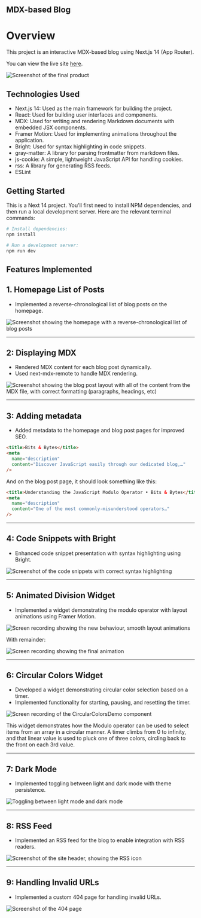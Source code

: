 ## MDX-based Blog

# Overview

This project is an interactive MDX-based blog using Next.js 14 (App Router).

You can view the live site [here](https://mdx-blog-rdayupay.vercel.app/).

![Screenshot of the final product](/docs/end-result.png)

## Technologies Used

- Next.js 14: Used as the main framework for building the project.
- React: Used for building user interfaces and components.
- MDX: Used for writing and rendering Markdown documents with embedded JSX components.
- Framer Motion: Used for implementing animations throughout the application.
- Bright: Used for syntax highlighting in code snippets.
- gray-matter: A library for parsing frontmatter from markdown files.
- js-cookie: A simple, lightweight JavaScript API for handling cookies.
- rss: A library for generating RSS feeds.
- ESLint

## Getting Started

This is a Next 14 project. You'll first need to install NPM dependencies, and then run a local development server. Here are the relevant terminal commands:

```bash
# Install dependencies:
npm install

# Run a development server:
npm run dev
```

## Features Implemented

## 1. Homepage List of Posts

- Implemented a reverse-chronological list of blog posts on the homepage.

![Screenshot showing the homepage with a reverse-chronological list of blog posts](/docs/homepage-list-of-posts.png)

---

## 2: Displaying MDX

- Rendered MDX content for each blog post dynamically.
- Used next-mdx-remote to handle MDX rendering.

![Screenshot showing the blog post layout with all of the content from the MDX file, with correct formatting (paragraphs, headings, etc)](/docs/blog-post-with-mdx.png)

---

## 3: Adding metadata

- Added metadata to the homepage and blog post pages for improved SEO.

```html
<title>Bits & Bytes</title>
<meta
  name="description"
  content="Discover JavaScript easily through our dedicated blog,…"
/>
```

And on the blog post page, it should look something like this:

```html
<title>Understanding the JavaScript Modulo Operator • Bits & Bytes</title>
<meta
  name="description"
  content="One of the most commonly-misunderstood operators…"
/>
```

---

## 4: Code Snippets with Bright

- Enhanced code snippet presentation with syntax highlighting using Bright.

![Screenshot of the code snippets with correct syntax highlighting](/docs/bright-syntax-highlighting.png)

---

## 5: Animated Division Widget

- Implemented a widget demonstrating the modulo operator with layout animations using Framer Motion.

![Screen recording showing the new behaviour, smooth layout animations](/docs/division-groups-animated.gif)

With remainder:

![Screen recording showing the final animation](/docs/divison-groups-demo-with-remainder.gif)

---

## 6: Circular Colors Widget

- Developed a widget demonstrating circular color selection based on a timer.
- Implemented functionality for starting, pausing, and resetting the timer.

![Screen recording of the `CircularColorsDemo` component](/docs/circular-colors-demo.gif)

This widget demonstrates how the Modulo operator can be used to select items from an array in a circular manner. A timer climbs from 0 to infinity, and that linear value is used to pluck one of three colors, circling back to the front on each 3rd value.

---

## 7: Dark Mode

- Implemented toggling between light and dark mode with theme persistence.

![Toggling between light mode and dark mode](/docs/dark-mode-toggle.gif)

---

## 8: RSS Feed

- Implemented an RSS feed for the blog to enable integration with RSS readers.

![Screenshot of the site header, showing the RSS icon](/docs/rss-icon.png)

---

## 9: Handling Invalid URLs

- Implemented a custom 404 page for handling invalid URLs.

![Screenshot of the 404 page](/docs/404-page.png)
